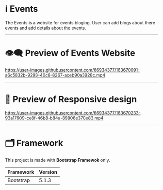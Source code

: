# ℹ️ Events 

The Events is a website for events bloging. User can add blogs about there events and add details about the events.

---

# 👁️‍🗨️ Preview of Events Website

https://user-images.githubusercontent.com/66934377/163670091-a6c5832b-9293-40c6-8267-aceb90a3928c.mp4

---

# 📱 Preview of Responsive design

https://user-images.githubusercontent.com/66934377/163670233-93a17609-ce8f-46b8-b84a-89806e370e83.mp4

---

# 🗂️ Framework

This project is made with **Bootstrap Framewok** only.

| Framework  | Version |
| ------------- | ------------- |
| Bootstrap  | 5.1.3  |


